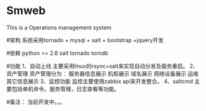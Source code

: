 # Smweb
This is a Operations management system

#架构
系统采用tornado + mysql + salt + bootstrap +jquery开发


#依赖
python >= 2.6
salt
tornado
torndb

#功能
1、自动上线
主要采用linux的rsync+salt来实现自动分发及服务重启。
2、资产管理
资产管理分为：
服务器信息展示
机柜展示
域名展示
网络设备展示
运维其它信息展示
3、监控功能
监控主要使用zabbix api来开发整合。
4、saltcmd
主要包括单机命令，服务管理，日志查看等功能。


#备注：
当前开发中。。。

